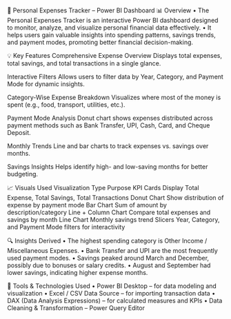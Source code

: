 🧾 Personal Expenses Tracker – Power BI Dashboard
📊 Overview
•	The Personal Expenses Tracker is an interactive Power BI dashboard designed to monitor, analyze, and visualize personal financial data effectively.
•	It helps users gain valuable insights into spending patterns, savings trends, and payment modes, promoting better financial decision-making.

💡 Key Features
Comprehensive Expense Overview
Displays total expenses, total savings, and total transactions in a single glance.

Interactive Filters
Allows users to filter data by Year, Category, and Payment Mode for dynamic insights.

Category-Wise Expense Breakdown
Visualizes where most of the money is spent (e.g., food, transport, utilities, etc.).

Payment Mode Analysis
Donut chart shows expenses distributed across payment methods such as Bank Transfer, UPI, Cash, Card, and Cheque Deposit.

Monthly Trends
Line and bar charts to track expenses vs. savings over months.

Savings Insights
Helps identify high- and low-saving months for better budgeting.

📈 Visuals Used
Visualization Type		Purpose
KPI Cards			        Display Total Expense, Total Savings, Total Transactions
Donut Chart			      Show distribution of expense by payment mode
Bar Chart			        Sum of amount by description/category
Line + Column Chart		Compare total expenses and savings by month
Line Chart			      Monthly savings trend
Slicers				        Year, Category, and Payment Mode filters for interactivity

🔍 Insights Derived
•	The highest spending category is Other Income / Miscellaneous Expenses.
•	Bank Transfer and UPI are the most frequently used payment modes.
•	Savings peaked around March and December, possibly due to bonuses or salary credits.
•	August and September had lower savings, indicating higher expense months.

🧠 Tools & Technologies Used
•	Power BI Desktop – for data modeling and visualization
•	Excel / CSV Data Source – for importing transaction data
•	DAX (Data Analysis Expressions) – for calculated measures and KPIs
•	Data Cleaning & Transformation – Power Query Editor
